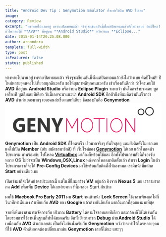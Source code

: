 ```yaml
---
title: "Android Dev Tip : Genymotion Emulator ที่จะทำให้ลืม AVD ไปเลย"
image: 
category: Review
excerpt: "ห่างหายไปนานอยู่ เพราะเปิดเทอมแล้ว จริงๆจะเขียนอันนี้ตั้งแต่ปิดเทอมแล้วยังไม่ว่างเบย ติดปีใหม่!! ปีใหม่หลายๆคนคงไปเที่ยวสนุกดีนะครับ ขอให้สุขภาพดีทุกคนนะครับ เข้าเรื่องกันดีกว่า
ถ้าใครเคยใช้ **AVD** ที่อยู่บน **Android Studio** หรือว่าบน **Eclipse..."
date: 2015-01-14T20:25:08.000
author: arnondora
templete: full-width
type: post
isFeatured: false
status: published
---
```


ห่างหายไปนานอยู่ เพราะเปิดเทอมแล้ว จริงๆจะเขียนอันนี้ตั้งแต่ปิดเทอมแล้วยังไม่ว่างเบย ติดปีใหม่!! ปีใหม่หลายๆคนคงไปเที่ยวสนุกดีนะครับ ขอให้สุขภาพดีทุกคนนะครับ เข้าเรื่องกันดีกว่า
ถ้าใครเคยใช้ **AVD** ที่อยู่บน **Android Studio** หรือว่าบน **Eclipse Plugin** จะพบว่า มันโคตรช้าบรมเลย บูตเครื่องที บูตลืมเลยทีเดียว วันนี้เลยจะมาแนะนำ **Android SDK** อีกตัวนึงที่ผมคิดว่ามันเร็วกว่า **AVD** ตัวเก่าเยอะมากๆ เยอะคนล่ะเรื่องเลยทีเดียว ชื่อของมันคือ **Genymotion**
![](./Logo.png)
**Genymotion** เป็น **Android SDK** ที่โคตรเร็ว เร็วมากจริงๆ ทันใจสุดๆ แถมยังติดตั้งไม่ยากเลย แค่ไปเปิด **Member** (เฮ้ย สมัครสมาชิกสิ) ที่ เว็บไซต์ของ **[Genymotion][0]** ได้เลย แล้วโหลดตัวโปรแกรม มาพร้อมกับ ไปโหลด **[Virtualbox][1]** มาก็ลงก็พร้อมใช้และ อีกทั้งโปรแกรมตัวนี้ก็รองรับหลาย OS ไม่ว่าจะเป็น **Windows,OSX,Linux** หลังจากโหลดมาติดตั้งแล้ว ถ้าเรา **Login** ในตัวโปรแกรมเราก็จะได้ **Pre-Config Devices** มาใช้พร้อมกับติดตั้งให้เองหมด เรามีหน้าที่แค่กด **Start** อย่างเดียวเบย

เปิดเข้ามาก็จะได้หน้าตาประมาณนี้ แต่ในที่นี้ผมสร้าง **VM** อยู่แล้ว อิงจาก **Nexus 5** เลย เราสามารถกด **Add** เพื่อเพิ่ม **Device** ได้เลยง่ายมาก ทีนี้มาลอง Start กันบ้าง

ผมใช้ **Macbook Pro Early 2011** ผม **Start** จนเข้าหน้า **Lock Screen** ใช้เวลาเพียงแค่ไม่กี่วินาทีเท่านั้นเอง ถ้าเทียบกับ **AVD** ของ **Google** แล้วต่างกันลิบลับ มากถึงมากที่สุดของมากที่สุด

จากที่เห็นเราสามารถจัดการกับ ปริมาณ **Battery** ได้ตามใจชอบเลยทีเดียว และกล้องก็ใช้ได้เช่นกัน  โดยรวมการใช้งานพื้นฐานก็ทำได้หมดครับ อีกทั้งยังสามารถ **Debug** ผ่าน**Android Studio** ได้เหมือนกับ **AVD** ตัวเก่าเลยล่ะ
เป็นยังไงกันมั้งครับกับ **Genymotion** หวังว่าจะทำให้ใครหลายๆคนที่ใช้ **AVD** ตัวเดิมอาจต้องเปลี่ยนมาเล่น **Genymotion** เลยก็ได้นะ แฮะๆๆ

[0]: https://www.genymotion.com
[1]: https://www.virtualbox.org
